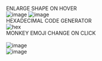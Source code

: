 ENLARGE SHAPE ON HOVER <br>
![image](https://user-images.githubusercontent.com/105124943/220088333-024362f9-a083-4196-b51e-8b8def51f1ec.png)
![image](https://user-images.githubusercontent.com/105124943/220088250-d101c802-956e-4545-b932-7a307940f371.png)<br>
HEXADECIMAL CODE GENERATOR
<br>![hex](https://user-images.githubusercontent.com/105124943/220090373-af353d72-3850-4909-a471-5e8e4207e87f.gif)
<br>
MONKEY EMOJI CHANGE ON CLICK<br>
<br>
![image](https://user-images.githubusercontent.com/105124943/220090749-e46f8669-7dd9-43e3-ac79-60f827f6a989.png)
<br>![image](https://user-images.githubusercontent.com/105124943/220090808-0f30298b-d9b2-41e1-a6a3-3cb3ef9b3ae7.png)

